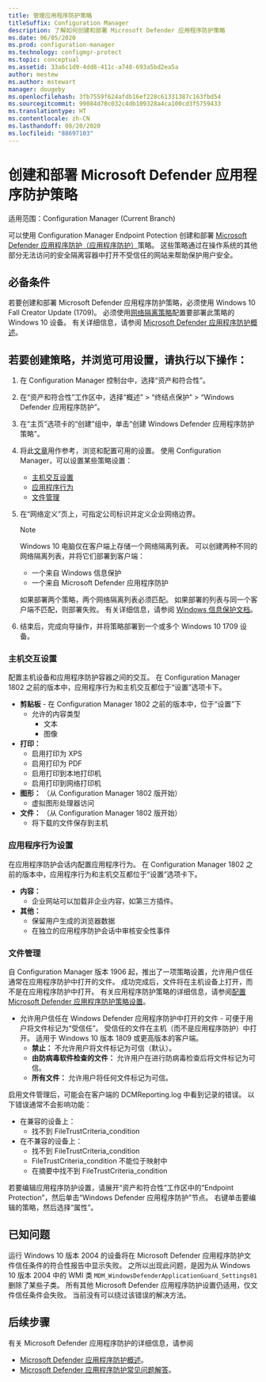 ```yaml
---
title: 管理应用程序防护策略
titleSuffix: Configuration Manager
description: 了解如何创建和部署 Microsoft Defender 应用程序防护策略
ms.date: 06/05/2020
ms.prod: configuration-manager
ms.technology: configmgr-protect
ms.topic: conceptual
ms.assetid: 33a6c1d9-4dd8-411c-a748-693a5bd2ea5a
author: mestew
ms.author: mstewart
manager: dougeby
ms.openlocfilehash: 3fb7559f624afdb16ef228c61331387c163fbd54
ms.sourcegitcommit: 99084d70c032c4db109328a4ca100cd3f5759433
ms.translationtype: HT
ms.contentlocale: zh-CN
ms.lasthandoff: 08/20/2020
ms.locfileid: "88697103"
---
```

# <a name="create-and-deploy-microsoft-defender-application-guard-policy"></a>创建和部署 Microsoft Defender 应用程序防护策略

适用范围：Configuration Manager (Current Branch)
<!-- 1351960 -->  
可以使用 Configuration Manager Endpoint Potection 创建和部署 [Microsoft Defender 应用程序防护（应用程序防护）](/windows/security/threat-protection/microsoft-defender-application-guard/md-app-guard-overview)策略。 这些策略通过在操作系统的其他部分无法访问的安全隔离容器中打开不受信任的网站来帮助保护用户安全。

## <a name="prerequisites"></a>必备条件

若要创建和部署 Microsoft Defender 应用程序防护策略，必须使用 Windows 10 Fall Creator Update (1709)。 必须使用[网络隔离策略](/windows/security/threat-protection/microsoft-defender-application-guard/configure-md-app-guard#network-isolation-settings)配置要部署此策略的 Windows 10 设备。 有关详细信息，请参阅 [Microsoft Defender 应用程序防护概述](/windows/security/threat-protection/microsoft-defender-application-guard/md-app-guard-overview)。

## <a name="create-a-policy-and-to-browse-the-available-settings"></a>若要创建策略，并浏览可用设置，请执行以下操作：

1. 在 Configuration Manager 控制台中，选择“资产和符合性”。
2. 在“资产和符合性”工作区中，选择“概述” > “终结点保护” > “Windows Defender 应用程序防护”。
3. 在“主页”选项卡的“创建”组中，单击“创建 Windows Defender 应用程序防护策略”。
4. 将此[文章](/windows/security/threat-protection/microsoft-defender-application-guard/configure-md-app-guard)用作参考，浏览和配置可用的设置。 使用 Configuration Manager，可以设置某些策略设置：
   - [主机交互设置](#bkmk_HIS)
   - [应用程序行为](#bkmk_ABS)
   - [文件管理](#bkmk_FM)
5. 在“网络定义”页上，可指定公司标识并定义企业网络边界。

    > [!NOTE]
    > Windows 10 电脑仅在客户端上存储一个网络隔离列表。 可以创建两种不同的网络隔离列表，并将它们部署到客户端：
    >
    >  - 一个来自 Windows 信息保护
    >  - 一个来自 Microsoft Defender 应用程序防护
    >
    > 如果部署两个策略，两个网络隔离列表必须匹配。 如果部署的列表与同一个客户端不匹配，则部署失败。 有关详细信息，请参阅 [Windows 信息保护文档](/windows/security/information-protection/windows-information-protection/create-wip-policy-using-configmgr)。

6. 结束后，完成向导操作，并将策略部署到一个或多个 Windows 10 1709 设备。

### <a name="host-interaction-settings"></a><a name="bkmk_HIS"></a> 主机交互设置

配置主机设备和应用程序防护容器之间的交互。 在 Configuration Manager 1802 之前的版本中，应用程序行为和主机交互都位于“设置”选项卡下。

- **剪贴板** - 在 Configuration Manager 1802 之前的版本中，位于“设置”下
  - 允许的内容类型
    - 文本
    - 图像
- **打印：**
  - 启用打印为 XPS
  - 启用打印为 PDF
  - 启用打印到本地打印机
  - 启用打印到网络打印机
- **图形：** （从 Configuration Manager 1802 版开始）
  - 虚拟图形处理器访问
- **文件：** （从 Configuration Manager 1802 版开始）
  - 将下载的文件保存到主机

### <a name="application-behavior-settings"></a><a name="bkmk_ABS"></a> 应用程序行为设置

在应用程序防护会话内配置应用程序行为。 在 Configuration Manager 1802 之前的版本中，应用程序行为和主机交互都位于“设置”选项卡下。

- **内容：**
  - 企业网站可以加载非企业内容，如第三方插件。
- **其他：**
  - 保留用户生成的浏览器数据
  - 在独立的应用程序防护会话中审核安全性事件

### <a name="file-management"></a><a name="bkmk_FM"></a> 文件管理
<!--3555858-->
自 Configuration Manager 版本 1906 起，推出了一项策略设置，允许用户信任通常在应用程序防护中打开的文件。 成功完成后，文件将在主机设备上打开，而不是在应用程序防护中打开。 有关应用程序防护策略的详细信息，请参阅[配置 Microsoft Defender 应用程序防护策略设置](/windows/security/threat-protection/microsoft-defender-application-guard/configure-md-app-guard)。

- 允许用户信任在 Windows Defender 应用程序防护中打开的文件 - 可便于用户将文件标记为“受信任”。 受信任的文件在主机（而不是应用程序防护）中打开。 适用于 Windows 10 版本 1809 或更高版本的客户端。
  - **禁止：** 不允许用户将文件标记为可信（默认）。
  - **由防病毒软件检查的文件：** 允许用户在进行防病毒检查后将文件标记为可信。
  - **所有文件：** 允许用户将任何文件标记为可信。

启用文件管理后，可能会在客户端的 DCMReporting.log 中看到记录的错误。 以下错误通常不会影响功能： <!--4619457-->

- 在兼容的设备上：
  - 找不到 FileTrustCriteria_condition
- 在不兼容的设备上：
  - 找不到 FileTrustCriteria_condition
  - FileTrustCriteria_condition 不能位于映射中
  - 在摘要中找不到 FileTrustCriteria_condition

若要编辑应用程序防护设置，请展开“资产和符合性”工作区中的“Endpoint Protection”，然后单击“Windows Defender 应用程序防护”节点。 右键单击要编辑的策略，然后选择“属性”。

## <a name="known-issues"></a>已知问题

运行 Windows 10 版本 2004 的设备将在 Microsoft Defender 应用程序防护文件信任条件的符合性报告中显示失败。 之所以出现此问题，是因为从 Windows 10 版本 2004 中的 WMI 类 `MDM_WindowsDefenderApplicationGuard_Settings01` 删除了某些子类。 所有其他 Microsoft Defender 应用程序防护设置仍适用，仅文件信任条件会失败。 当前没有可以绕过该错误的解决方法。 <!--7099444,5946790-->

## <a name="next-steps"></a>后续步骤

有关 Microsoft Defender 应用程序防护的详细信息，请参阅
 - [Microsoft Defender 应用程序防护概述](/windows/security/threat-protection/microsoft-defender-application-guard/md-app-guard-overview)。
- [Microsoft Defender 应用程序防护常见问题解答](/windows/security/threat-protection/microsoft-defender-application-guard/faq-md-app-guard)。